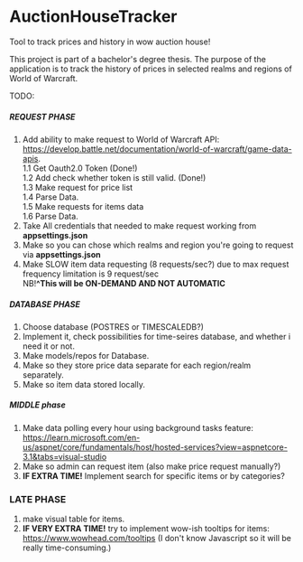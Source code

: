 # AuctionHouseTracker
Tool to track prices and history in wow auction house!

This project is part of a bachelor's degree thesis.
The purpose of the application is to track the history of prices in selected realms and regions of World of Warcraft.

TODO:
##### REQUEST PHASE
1. Add ability to make request to World of Warcraft API: https://develop.battle.net/documentation/world-of-warcraft/game-data-apis. <br>
	1.1 Get Oauth2.0 Token (Done!) <br>
	1.2 Add check whether token is still valid. (Done!) <br>
	1.3 Make request for price list <br>
	1.4 Parse Data. <br>
	1.5 Make requests for items data <br>
	1.6 Parse Data. <br>
2. Take All credentials that needed to make request working from **appsettings.json**
3. Make so you can chose which realms and region you're going to request via **appsettings.json**
4. Make SLOW item data requesting (8 requests/sec?) due to max request frequency limitation is 9 request/sec 
<br> NB!**^This will be ON-DEMAND AND NOT AUTOMATIC**
##### DATABASE PHASE
1. Choose database (POSTRES or TIMESCALEDB?)
2. Implement it, check possibilities for time-seires database, and whether i need it or not.
3. Make models/repos for Database.
4. Make so they store price data separate for each region/realm separately.
5. Make so item data stored locally. 
##### MIDDLE phase
1. Make data polling every hour using background tasks feature: https://learn.microsoft.com/en-us/aspnet/core/fundamentals/host/hosted-services?view=aspnetcore-3.1&tabs=visual-studio
2. Make so admin can request item (also make price request manually?)
3. **IF EXTRA TIME!** Implement search for specific items or by categories?
### LATE PHASE
1. make visual table for items.
2. **IF VERY EXTRA TIME!** try to implement wow-ish tooltips for items: https://www.wowhead.com/tooltips (I don't know Javascript so it will be really time-consuming.) 
